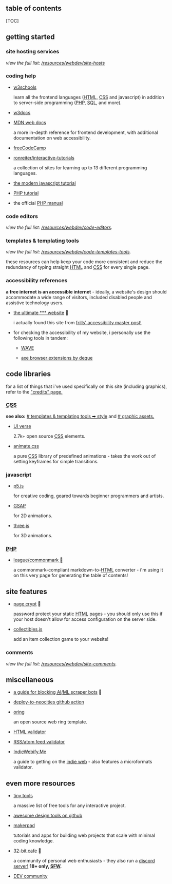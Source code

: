 <section>

<h2>table of contents</h2>

[TOC]

</section>

<section>

## getting started

### site hosting services

*view the full list: [/resources/webdev/site-hosts](/resources/webdev/site-hosts)*


### coding help

- [w3schools](https://www.w3schools.com/)

    learn all the frontend languages (<abbr title="HyperText Markup Language">HTML</abbr>, <abbr title="Cascading Stylesheets">CSS</abbr> and javascript) in addition to server-side programming (<abbr title="PHP Hypertext Preprocessor">PHP</abbr>, <abbr title="Structured Query Language">SQL</abbr>, and more).

- [w3docs](https://www.w3docs.com/)

- [MDN web docs](https://developer.mozilla.org/en-US/docs/Learn)

    a more in-depth reference for frontend development, with additional documentation on web accessibility.

- [freeCodeCamp](https://www.freecodecamp.org/)

- [ronreiter/interactive-tutorials](https://github.com/ronreiter/interactive-tutorials)

    a collection of sites for learning up to 13 different programming languages.

- [the modern javascript tutorial](https://javascript.info/)

- [PHP tutorial](https://www.phptutorial.net/)

- the official [PHP manual](https://www.php.net/docs.php)


### code editors

*view the full list: [/resources/webdev/code-editors](/resources/webdev/code-editors).*


### templates & templating tools

*view the full list: [/resources/webdev/code-templates-tools](/resources/webdev/code-templates-tools).*

these resources can help keep your code more consistent and reduce the redundancy of typing straight <abbr title="HyperText Markup Language">HTML</abbr> and <abbr title="Cascading Stylesheets">CSS</abbr> for every single page.


### accessibility references

**a free internet is an accessible internet** - ideally, a website's design should accommodate a wide range of visitors, included disabled people and assistive technology users.

- [the ultimate *** website](https://theultimatemotherfuckingwebsite.com/) 👑

    i actually found this site from [frills' accessibility master post!](https://fri11s.neocities.org/blog/accessibility/)

- for checking the accessibility of my website, i personally use the following tools in tandem:

    - [<abbr title="web accessibility evaluation tool">WAVE</abbr>](https://wave.webaim.org/)

    - [axe browser extensions by deque](https://www.deque.com/axe/browser-extensions/)


</section>

<section>

## code libraries

for a list of things that i've used specifically on this site (including graphics), refer to the ["credits" page.](/credits)

### <abbr title="Cascading Stylesheets">CSS</abbr>

**see also:** [# templates & templating tools ➡ style](/resources/webdev/code-templates-tools#style) and [# graphic assets.](/resources/art-design#graphic-assets)

- [UI verse](https://uiverse.io/)

    2.7k+ open source <abbr title="Cascading Stylesheets">CSS</abbr> elements.

- [animate.css](https://animate.style/)

    a pure <abbr title="Cascading Stylesheets">CSS</abbr> library of predefined animations - takes the work out of setting keyframes for simple transitions.

### javascript

- [p5.js](https://p5js.org/)

    for creative coding, geared towards beginner programmers and artists.

- [GSAP](https://gsap.com/)

    for 2D animations.

- [three.js](https://threejs.org/)

    for 3D animations.

### <abbr title="PHP Hypertext Preprocessor">PHP</abbr>

- [league/commonmark 👑](https://commonmark.thephpleague.com/)

    a commonmark-compliant markdown-to-<abbr title="HyperText Markup Language">HTML</abbr> converter - i'm using it on this very page for generating the table of contents!


</section>

<section>

## site features

- [page crypt](https://www.maxlaumeister.com/pagecrypt/) 👑

    password protect your static <abbr title="HyperText Markup Language">HTML</abbr> pages - you should only use this if your host doesn't allow for access configuration on the server side.

- [collectibles.js](https://github.com/MaxLaumeister/collectibles.js)

    add an item collection game to your website!


### comments

*view the full list: [/resources/webdev/site-comments](/resources/webdev/site-comments).*


</section>

<section>

## miscellaneous

- [a guide for blocking <abbr title="artificial intelligence">AI</abbr>/<abbr title="machine learning">ML</abbr> scraper bots](https://neil-clarke.com/block-the-bots-that-feed-ai-models-by-scraping-your-website/) 👑

- [deploy-to-neocities github action](https://github.com/marketplace/actions/deploy-to-neocities)

- [oring](https://github.com/Graycot/Oring)

    an open source web ring template.

- [HTML validator](https://validator.w3.org/)

- [RSS/atom feed validator](https://validator.w3.org/feed/)

- [IndieWebify.Me](https://indiewebify.me/)

    a guide to getting on the [indie web](https://indieweb.org/) - also features a microformats validator.


</section>

<section>

## even more resources

- [tiny tools](https://tinytools.directory/)

    a massive list of free tools for any interactive project.

- [awesome design tools on github](https://github.com/goabstract/Awesome-Design-Tools)

- [makerpad](https://makerpad.zapier.com/)

    tutorials and apps for building web projects that scale with minimal coding knowledge.

- [32-bit cafe](https://32bit.cafe/) 👑

    a community of personal web enthusiasts - they also run a [discord server!](https://32bit.cafe/discord/) **18+ only, <abbr title="safe for work">SFW</abbr>.**

- [DEV community](https://dev.to/)


</section>
